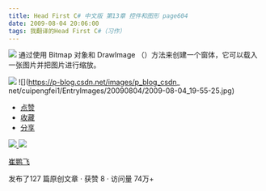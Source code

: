 ```yaml
---
title: Head First C# 中文版 第13章 控件和图形 page604
date: 2009-08-04 20:06:00
tags: 我翻译的Head First C#（习作）
---
```

![](https://p-blog.csdn.net/images/p_blog_csdn_net/cuipengfei1/EntryImages/20090804/2009-08-04_19-49-08.jpg) 通过使用  Bitmap  对象和  DrawImage
（）方法来创建一个窗体，它可以载入一张图片并把图片进行缩放。

![](https://p-blog.csdn.net/images/p_blog_csdn_net/cuipengfei1/EntryImages/20090804/2009-08-04_19-54-43.jpg) ![](https://p-blog.csdn.net/images/p_blog_csdn_
net/cuipengfei1/EntryImages/20090804/2009-08-04_19-55-25.jpg)

  * [ 点赞  ](javascript:;)
  * [ 收藏  ](javascript:;)
  * [ 分享 ](javascript:;)

[ ![](https://profile.csdnimg.cn/5/2/5/3_cuipengfei1)
![](https://g.csdnimg.cn/static/user-reg-year/1x/11.png)
](https://blog.csdn.net/cuipengfei1)

[ 崔鹏飞 ](https://blog.csdn.net/cuipengfei1)

发布了127 篇原创文章  ·  获赞 8  ·  访问量 74万+

